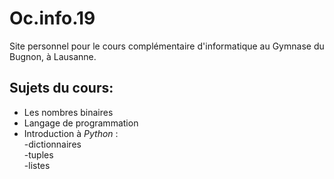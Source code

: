 # Oc.info.19
Site personnel pour le cours complémentaire d'informatique au Gymnase du Bugnon, à Lausanne.

## Sujets du cours:

* Les nombres binaires  
* Langage de programmation  
* Introduction à *Python* :  
    -dictionnaires  
    -tuples  
    -listes  
    
